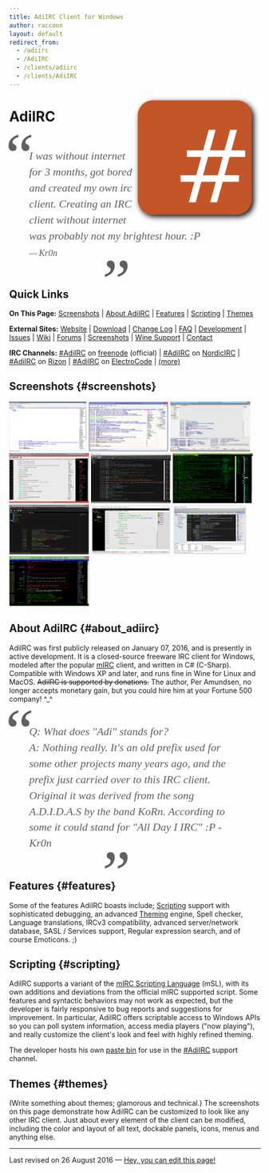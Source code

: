 ```yaml
---
title: AdiIRC Client for Windows
author: raccoon
layout: default
redirect_from:
  - /adiirc
  - /AdiIRC
  - /clients/adiirc
  - /clients/AdiIRC
---
```


<!--  Notes:
* Heading anchors work. Wishlist: Automatically name headings as anchor points.
* Quick Links don't take up as much vertical space as they would as bulleted lists.
* I need to add a bulleted list of basic (comparative) vitals for each client.
* !!! Floating md image seems nnot to work. I put in a regular img html tag. :(
* I chose 256p logo, would like to do all clients.
-->

<!--div style="text-align: right"-->
<div style="float: right;"> <!-- margin: 0px 15px 15px 0px; -->
<!--XXX ![AdiIRC Logo](adiirc_logo_256p.png "AdiIRC Logo") -->
<img src="adiirc_logo_256p.png" alt="AdiIRC Logo" title="AdiIRC Logo">
</div>

# AdiIRC

<style class="fancyquote">
blockquote {
  border-left: 0px !important;
  font-family: Georgia, serif;
  font-size: 22px !important;
  font-style: italic;
  margin: 0.25em 0;
  padding: 0.25em 40px;
  line-height: 1.45;
  position: relative;
}
blockquote:before {
  display: block;
  content: "\201C";
  font-size: 128px;
  position: absolute;
  left: -20px;
  top: -50px;
}
blockquote:after {
  display: block;
  content: "\201D";
  font-size: 128px;
  position: absolute;
  right: 260px;
  bottom: -110px;
}
blockquote cite {
  font-size: 18px;
  display: block;
  margin-top: 5px;
}
blockquote cite:before {
  content: "\2014 \2009";
}
</style>

<blockquote class="fancyquote">

I was without internet for 3 months, got bored and created my own irc client.
Creating an IRC client without internet was probably not my brightest hour. :P
<cite>Kr0n</cite>

</blockquote>

<!-- Block quotes in giant, centered, italicized block.
     With -Kr0n right-aligned beneath it. -->


## Quick Links
**On This Page:**
[Screenshots](#screenshots) |
[About AdiIRC](#about_adiirc) |
[Features](#features) |
[Scripting](#scripting) |
[Themes](#themes)

**External Sites:**
[Website](https://adiirc.com/) |
[Download](https://adiirc.com/download.php) |
[Change Log](https://adiirc.com/notes.php) | <!-- Version History,Release Notes -->
[FAQ](https://adiirc.com/support.php?p=4) |
[Development](https://dev.adiirc.com/projects/adiirc) |
[Issues](https://dev.adiirc.com/projects/adiirc/issues) |
[Wiki](https://dev.adiirc.com/projects/adiirc/wiki/) |
[Forums](https://dev.adiirc.com/projects/adiirc/boards) |
[Screenshots](https://dev.adiirc.com/boards/6/topics/195) |
[Wine Support](https://dev.adiirc.com/projects/adiirc/wiki/Wine) |
[Contact](https://dev.adiirc.com/projects/adiirc/wiki/contact)

**IRC Channels:**
[#AdiIRC](irc://chat.freenode.net/#adiirc) on [freenode](#) (official) |
[#AdiIRC](irc://irc.nordicirc.com/#adiirc) on [NordicIRC](#) |
[#AdiIRC](irc://irc.rizon.net/#adiirc) on [Rizon](#) |
[#AdiIRC](irc://irc.​electrocode.​net/#adiirc) on [ElectroCode](#) | [(more)](https://dev.adiirc.com/projects/adiirc/wiki/IRC_Channels)


## Screenshots {#screenshots}

<!-- We need an auto-thumbnailer.  Until then, broadband... -->
<!-- style referenced from
  https://stackoverflow.com/questions/787839/resize-image-proportionally-with-css/8839678#8839678 -->

<img src="adiirc_screenshot_outofthebox.png" height="100"
  style="width: auto; height: 100px; max-width: 160px; max-height: 100px"
  alt="screenshot_outofthebox" title="Out Of The Box.">
<img src="adiirc_screenshot_sexy.png" height="100"
  style="width: auto; height: 100px; max-width: 160px; max-height: 100px"
  alt="screenshot_sexy" title="Sexy.">
<img src="adiirc_screenshot_moresexy.png" height="100"
  style="width: auto; height: 100px; max-width: 160px; max-height: 100px"
  alt="screenshot_moresexy" title="More Sexy.">
<img src="adiirc_screenshot_paragraphspacing.png" height="100"
  style="width: auto; height: 100px; max-width: 160px; max-height: 100px"
  alt="screenshot_paragraphspacing" title="Paragraph Spacing.">
<img src="adiirc_screenshot_retro.png" height="100"
  style="width: auto; height: 100px; max-width: 160px; max-height: 100px"
  alt="screenshot_retro" title="Retro.">
<img src="adiirc_screenshot_hackergreen.png" height="100"
  style="width: auto; height: 100px; max-width: 160px; max-height: 100px"
  alt="screenshot_hackergreen" title="Hacker Green.">
<img src="adiirc_screenshot_quasselthemed.png" height="100"
  style="width: auto; height: 100px; max-width: 160px; max-height: 100px"
  alt="screenshot_quasselthemed" title="Quassel Themed.">
<img src="adiirc_screenshot_kiwiircthemed.png" height="100"
  style="width: auto; height: 100px; max-width: 160px; max-height: 100px"
  alt="screenshot_kiwiircthemed" title="KiwiIRC Themed.">
<img src="adiirc_screenshot_colloquythemed.png" height="100"
  style="width: auto; height: 100px; max-width: 160px; max-height: 100px"
  alt="screenshot_colloquythemed" title="Colloquy Themed.">
<img src="adiirc_screenshot_weechatthemed.png" height="100"
  style="width: auto; height: 100px; max-width: 160px; max-height: 100px"
  alt="screenshot_weechatthemed" title="WeeChat Themed.">


## About AdiIRC {#about_adiirc}

AdiIRC was first publicly released on January 07, 2016, and is presently in
active development.  It is a closed-source freeware IRC client for Windows,
modeled after the popular [mIRC](mirc) client, and written in C# (C-Sharp).
Compatible with Windows XP and later, and runs fine in Wine for Linux and
MacOS.  ~~AdiIRC is supported by donations.~~  The author, Per Amundsen, no
longer accepts monetary gain, but you could hire him at your Fortune 500
company! &Hat;&lowbar;&Hat;

> Q: What does "Adi" stands for? <br />
> A: Nothing really. It's an old prefix used for some other projects many years
  ago, and the prefix just carried over to this IRC client. Original it was
  derived from the song A.D.I.D.A.S by the band KoRn. According to some it could
  stand for "All Day I IRC" :P - Kr0n


## Features {#features}

Some of the features AdiIRC boasts include; [Scripting](#scripting) support with
sophisticated debugging, an advanced [Theming](#theming) engine, Spell checker,
Language translations, IRCv3 compatibility, advanced server/network database,
SASL / Services support, Regular expression search, and of course Emoticons. ;)


## Scripting {#scripting}

AdiIRC supports a variant of the [mIRC Scripting Language](#) (mSL), with its
own additions and deviations from the official mIRC supported script.  Some
features and syntactic behaviors may not work as expected, but the developer is
fairly responsive to bug reports and suggestions for improvement.
In particular, AdiIRC offers scriptable access to Windows APIs so you can poll
system information, access media players ("now playing"), and really customize
the client's look and feel with highly refined theming.

The developer hosts his own [paste bin](https://kr0n.dk/) for use in the
[#AdiIRC](irc://chat.freenode.net/#adiirc) support channel.


## Themes {#themes}

(Write something about themes; glamorous and technical.) The screenshots on this
page demonstrate how AdiIRC can be customized to look like any other IRC client.
Just about every element of the client can be modified, including the color and
layout of all text, dockable panels, icons, menus and anything else.


---
Last revised on 26 August 2016
&mdash; [Hey, you can edit this page!
](https://github.com/irchelp/wio/blob/gh-pages/clients/windows/adiirc.md)

<!-- Last modified -->
<!-- [You can edit this page!](github/wio link to file) -->
